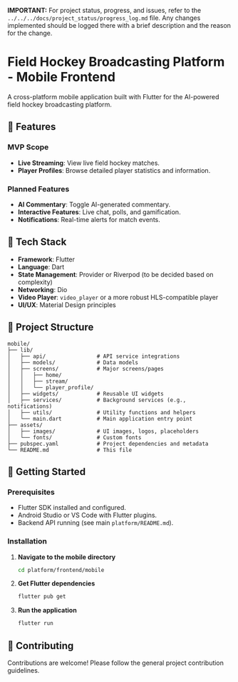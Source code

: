 **IMPORTANT:** For project status, progress, and issues, refer to the `../../../docs/project_status/progress_log.md` file. Any changes implemented should be logged there with a brief description and the reason for the change.

# Field Hockey Broadcasting Platform - Mobile Frontend

A cross-platform mobile application built with Flutter for the AI-powered field hockey broadcasting platform.

## 🎯 Features

### MVP Scope
- **Live Streaming**: View live field hockey matches.
- **Player Profiles**: Browse detailed player statistics and information.

### Planned Features
- **AI Commentary**: Toggle AI-generated commentary.
- **Interactive Features**: Live chat, polls, and gamification.
- **Notifications**: Real-time alerts for match events.

## 🧠 Tech Stack

- **Framework**: Flutter
- **Language**: Dart
- **State Management**: Provider or Riverpod (to be decided based on complexity)
- **Networking**: Dio
- **Video Player**: `video_player` or a more robust HLS-compatible player
- **UI/UX**: Material Design principles

## 📁 Project Structure

```
mobile/
├── lib/
│   ├── api/                # API service integrations
│   ├── models/             # Data models
│   ├── screens/            # Major screens/pages
│   │   ├── home/
│   │   ├── stream/
│   │   └── player_profile/
│   ├── widgets/            # Reusable UI widgets
│   ├── services/           # Background services (e.g., notifications)
│   ├── utils/              # Utility functions and helpers
│   └── main.dart           # Main application entry point
├── assets/
│   ├── images/             # UI images, logos, placeholders
│   └── fonts/              # Custom fonts
├── pubspec.yaml            # Project dependencies and metadata
└── README.md               # This file
```

## 🚀 Getting Started

### Prerequisites
- Flutter SDK installed and configured.
- Android Studio or VS Code with Flutter plugins.
- Backend API running (see main `platform/README.md`).

### Installation

1.  **Navigate to the mobile directory**
    ```bash
    cd platform/frontend/mobile
    ```

2.  **Get Flutter dependencies**
    ```bash
    flutter pub get
    ```

3.  **Run the application**
    ```bash
    flutter run
    ```

## 🤝 Contributing

Contributions are welcome! Please follow the general project contribution guidelines.
